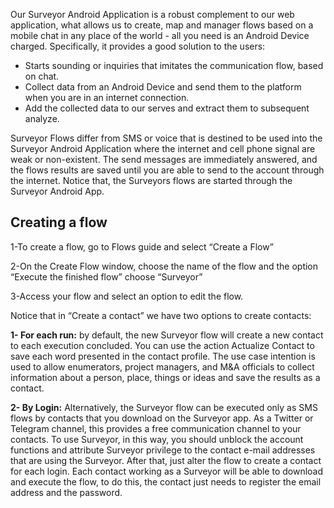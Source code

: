 Our Surveyor Android Application is a robust complement to our web application, what allows us to create, map and manager flows based on a mobile chat in any place of the world - all you need is an Android Device charged.  Specifically, it provides a good solution to the users: 

- Starts sounding or inquiries that imitates the communication flow, based on chat.
- Collect data from an Android Device and send them to the platform when you are in an internet connection. 
- Add the collected data to our serves and extract them to subsequent analyze. 

Surveyor Flows differ from SMS or voice that is destined to be used into the Surveyor Android Application where the internet and cell phone signal are weak or non-existent. The send messages are immediately answered, and the flows results are saved until you are able to send to the account through the internet. Notice that, the Surveyors flows are started through the Surveyor Android App.

## Creating a flow ##
1-To create a flow, go to Flows guide and select “Create a Flow”

2-On the Create Flow window, choose the name of the flow and the option “Execute the finished flow” choose “Surveyor”
 
3-Access your flow and select an option to edit the flow. 
  
Notice that in “Create a contact” we have two options to create contacts:

**1- For each run:** by default, the new Surveyor flow will create a new contact to each execution concluded. You can use the action Actualize Contact to save each word presented in the contact profile. The use case intention is used to allow enumerators, project managers, and M&A officials to collect information about a person, place, things or ideas and save the results as a contact.

**2- By Login:** Alternatively, the Surveyor flow can be executed only as SMS flows by contacts that you download on the Surveyor app. As a Twitter or Telegram channel, this provides a free communication channel to your contacts. To use Surveyor, in this way, you should unblock the account functions and attribute Surveyor privilege to the contact e-mail addresses that are using the Surveyor. After that, just alter the flow to create a contact for each login. Each contact working as a Surveyor will be able to download and execute the flow, to do this, the contact just needs to register the email address and the password.
